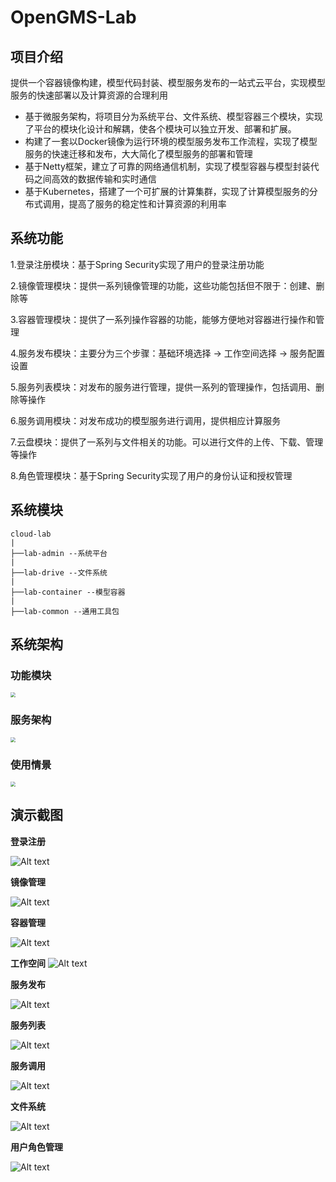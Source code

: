 # OpenGMS-Lab

## 项目介绍

提供一个容器镜像构建，模型代码封装、模型服务发布的一站式云平台，实现模型服务的快速部署以及计算资源的合理利用

- 基于微服务架构，将项目分为系统平台、文件系统、模型容器三个模块，实现了平台的模块化设计和解耦，使各个模块可以独立开发、部署和扩展。
- 构建了一套以Docker镜像为运行环境的模型服务发布工作流程，实现了模型服务的快速迁移和发布，大大简化了模型服务的部署和管理
- 基于Netty框架，建立了可靠的网络通信机制，实现了模型容器与模型封装代码之间高效的数据传输和实时通信
- 基于Kubernetes，搭建了一个可扩展的计算集群，实现了计算模型服务的分布式调用，提高了服务的稳定性和计算资源的利用率

## 系统功能

1.登录注册模块：基于Spring Security实现了用户的登录注册功能

2.镜像管理模块：提供一系列镜像管理的功能，这些功能包括但不限于：创建、删除等

3.容器管理模块：提供了一系列操作容器的功能，能够方便地对容器进行操作和管理

4.服务发布模块：主要分为三个步骤：基础环境选择 → 工作空间选择 → 服务配置设置

5.服务列表模块：对发布的服务进行管理，提供一系列的管理操作，包括调用、删除等操作

6.服务调用模块：对发布成功的模型服务进行调用，提供相应计算服务

7.云盘模块：提供了一系列与文件相关的功能。可以进行文件的上传、下载、管理等操作

8.角色管理模块：基于Spring Security实现了用户的身份认证和授权管理

## 系统模块

```
cloud-lab
|
├──lab-admin --系统平台
|
├──lab-drive --文件系统
|
├──lab-container --模型容器
|
├──lab-common --通用工具包

```

## 系统架构

### 功能模块

<img src="./doc/images/modules.png" style="zoom:50%;" />

### 服务架构

<img src="./doc/images/workflow.png" style="zoom:50%;" />

### 使用情景

<img src="./doc/images/scene.png" style="zoom:50%;" />

## 演示截图

**登录注册**

![Alt text](./doc/images/image.png)

**镜像管理**

![Alt text](./doc/images/image-1.png)

**容器管理**

![Alt text](./doc/images/image-2.png)

**工作空间**
![Alt text](./doc/images/image8.png)

**服务发布**

![Alt text](./doc/images/image-3.png)

**服务列表**

![Alt text](./doc/images/image-4.png)

**服务调用**

![Alt text](./doc/images/image-5.png)

**文件系统**

![Alt text](./doc/images/image-7.png)

**用户角色管理**

![Alt text](./doc/images/image-6.png)